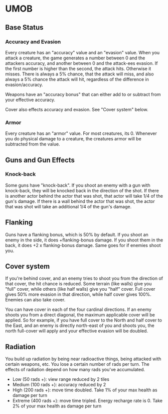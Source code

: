 # UMOB

## Base Status
### Accuracy and Evasion
Every creature has an "accuracy" value and an "evasion" value. When you attack a creature, the game generates a number between 0 and the attackers accuracy, and another 
between 0 and the attack-ees evasion. If the first number is higher than the second, the attack hits. Otherwise it misses. There is always a 5% chance, that the 
attack will miss, and also always a 5% chance the attack will hit, regardless of the difference in evasion/accuracy.

Weapons have an "accuracy bonus" that can either add to or subtract from your effective accuracy.

Cover also effects accuracy and evasion. See "Cover system" below.

### Armor
Every creature has an "armor" value. For most creatures, its 0. Whenever you do physical damage to a creature, the creatures armor will be subtracted from the value.

## Guns and Gun Effects

### Knock-back
Some guns have "knock-back". If you shoot an enemy with a gun with knock-back, they will be knocked back in the direction of the shot. 
If there is another actor behind the actor that was shot, that actor will take 1/4 of the gun's damage.
If there is a wall behind the actor that was shot, the actor that was shot will take an additional 1/4 of the gun's damage.

## Flanking
Guns have a flanking bonus, which is 50% by default. If you shoot an enemy in the side, it does +flanking-bonus damage.
If you shoot them in the back, it does +2 x flanking-bonus damage.
Same goes for if enemies shoot you.

## Cover system
If you're behind cover, and an enemy tries to shoot you from the direction of that cover, the hit chance is reduced.
Some terrain (like walls) give you "full" cover, while others (like half walls) give you "half" cover. Full cover gives 50% more evasion in that direction, while 
half cover gives 100%. Enemies can also take cover.

You can have cover in each of the four cardinal directions. If an enemy shoots you from a direct diagonal, the maximum applicable cover will be applied. 
So for example, if you have full cover to the North and half cover to the East, and an enemy is directly north-east of you and shoots you, the north full-cover will apply and your effective evasion will be doubled.

## Radiation
You build up radiation by being near radioactive things, being attacked with certain weapons, etc. You lose a certain number of rads per turn. The effects of radiation depend on 
how many rads you've accumulated.

* Low (50 rads +): view range reduced by 2 tiles
* Medium (100 rads +): accuracy reduced by 2
* High (200 rads +): move time doubled. Take 1% of your max health as damage per turn
* Extreme (400 rads +): move time tripled. Energy recharge rate is 0. Take 2% of your max health as damage per turn
